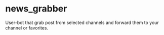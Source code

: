 # news_grabber
User-bot that grab post from selected channels and forward them to your channel or favorites.
